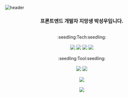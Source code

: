
![header](https://capsule-render.vercel.app/api?type=waving&text=Seongwoo&color=auto&height=160)


<div align=center>
	<h3>프론트엔드 개발자 지망생 박성우입니다.</h3>
	<br>
	<div>:seedling:Tech:seedling:</div>  
	<br>
  <img src="https://img.shields.io/badge/JavaScript-F7DF1E?style=flat&logo=JavaScript&logoColor=white" />
  <img src="https://img.shields.io/badge/HTML5-E34F26?style=flat&logo=HTML5&logoColor=white" />
  <img src="https://img.shields.io/badge/CSS3-1572B6?style=flat&logo=CSS3&logoColor=white" />
	<img src="https://img.shields.io/badge/React-61DAFB?style=flat&logo=React&logoColor=white" />
	<br>
	<br>
	<div>:seedling:Tool:seedling:</div>
	<br>
	<img src="https://img.shields.io/badge/Visual Studio Code-007ACC?style=flat&logo=Visual Studio Code&logoColor=white"/>
	<img src="https://img.shields.io/badge/GitHub-181717?style=flat&logo=GitHub&logoColor=white"/>
	<br>
	<br>
	<img src="https://github-readme-stats.vercel.app/api/top-langs/?username=seongwoo9156&layout=compact"><br><br>
<img src="https://github-readme-stats.vercel.app/api?username=seongwoo9156&show_icons=true">
	<br>
	<div>
</div>
